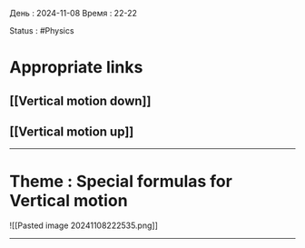 День : 2024-11-08 
Время : 22-22

Status : #Physics  


# Appropriate links
 ## [[Vertical motion down]]
 ## [[Vertical motion up]]
 
---

# Theme : Special formulas for Vertical motion
![[Pasted image 20241108222535.png]]







---
